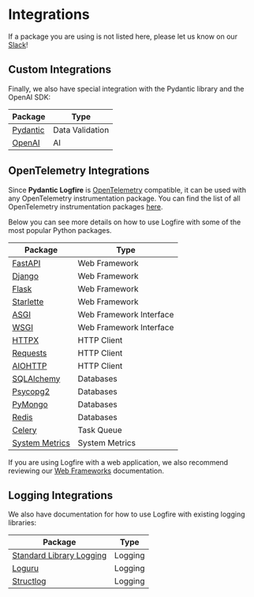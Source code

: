 # Integrations

If a package you are using is not listed here, please let us know on our [Slack][slack]!

## Custom Integrations

Finally, we also have special integration with the Pydantic library and the OpenAI SDK:

| Package                 | Type            |
|-------------------------|-----------------|
| [Pydantic](pydantic.md) | Data Validation |
| [OpenAI](openai.md)     | AI              |

## OpenTelemetry Integrations

Since **Pydantic Logfire** is [OpenTelemetry][opentelemetry] compatible, it can be used with any OpenTelemetry
instrumentation package. You can find the list of all OpenTelemetry instrumentation packages
[here](https://opentelemetry-python-contrib.readthedocs.io/en/latest/).

Below you can see more details on how to use Logfire with some of the most popular Python packages.

| Package                             | Type                    |
|-------------------------------------|-------------------------|
| [FastAPI](fastapi.md)               | Web Framework           |
| [Django](django.md)                 | Web Framework           |
| [Flask](flask.md)                   | Web Framework           |
| [Starlette](starlette.md)           | Web Framework           |
| [ASGI](asgi.md)                     | Web Framework Interface |
| [WSGI](wsgi.md)                     | Web Framework Interface |
| [HTTPX](httpx.md)                   | HTTP Client             |
| [Requests](requests.md)             | HTTP Client             |
| [AIOHTTP](aiohttp.md)               | HTTP Client             |
| [SQLAlchemy](sqlalchemy.md)         | Databases               |
| [Psycopg2](psycopg2.md)             | Databases               |
| [PyMongo](pymongo.md)               | Databases               |
| [Redis](redis.md)                   | Databases               |
| [Celery](celery.md)                 | Task Queue              |
| [System Metrics](system_metrics.md) | System Metrics          |

If you are using Logfire with a web application, we also recommend reviewing
our [Web Frameworks](use_cases/web_frameworks.md)
documentation.

## Logging Integrations

We also have documentation for how to use Logfire with existing logging libraries:

| Package                                | Type    |
|----------------------------------------|---------|
| [Standard Library Logging](logging.md) | Logging |
| [Loguru](loguru.md)                    | Logging |
| [Structlog](structlog.md)              | Logging |

[slack]: https://join.slack.com/t/pydanticlogfire/shared_invite/zt-2b57ljub4-936siSpHANKxoY4dna7qng

[opentelemetry]: https://opentelemetry.io/
